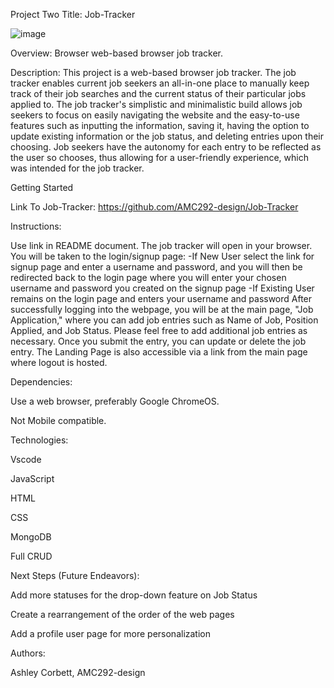 Project Two Title: Job-Tracker

![image](https://github.com/user-attachments/assets/745a50b0-339b-435b-b502-9776d96230a4)


Overview: Browser web-based browser job tracker.

Description: This project is a web-based browser job tracker. The job tracker enables current job seekers
an all-in-one place to manually keep track of their job searches and the current status of their particular 
jobs applied to. The job tracker's simplistic and minimalistic build allows job seekers to focus on easily
navigating the website and the easy-to-use features such as inputting the information, saving it, having the 
option to update existing information or the job status, and deleting entries upon their choosing. Job seekers
have the autonomy for each entry to be reflected as the user so chooses, thus allowing for a user-friendly experience, 
which was intended for the job tracker.     

Getting Started

Link To Job-Tracker: https://github.com/AMC292-design/Job-Tracker 

Instructions:

Use link in README document.
The job tracker will open in your browser.
You will be taken to the login/signup page:
  -If New User select the link for signup page and enter a username and password, and
   you will then be redirected back to the login page where you will enter your chosen
   username and password you created on the signup page
  -If Existing User remains on the login page and enters your username and password
After successfully logging into the webpage, you will be at the main page, "Job Application," where you can 
add job entries such as Name of Job, Position Applied, and Job Status. Please feel free to add additional job entries as necessary. 
Once you submit the entry, you can update or delete the job entry.
The Landing Page is also accessible via a link from the main page where logout is hosted. 

Dependencies:

Use a web browser, preferably Google ChromeOS.

Not Mobile compatible.

Technologies:

Vscode

JavaScript

HTML

CSS

MongoDB

Full CRUD 

Next Steps (Future Endeavors):

Add more statuses for the drop-down feature on Job Status

Create a rearrangement of the order of the web pages

Add a profile user page for more personalization 

Authors:

Ashley Corbett, AMC292-design
